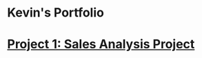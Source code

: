 # Kevin's Portfolio

# [Project 1: Sales Analysis Project](https://kevinabui.github.io/kevs_portfolio/) 
